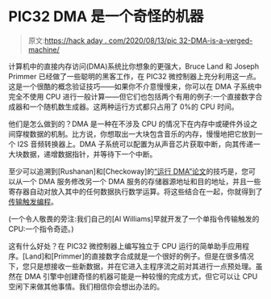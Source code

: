 # PIC32 DMA 是一个奇怪的机器

> 原文:[https://hack aday . com/2020/08/13/pic 32-DMA-is-a-verged-machine/](https://hackaday.com/2020/08/13/pic32-dma-is-a-weird-machine/)

计算机中的直接内存访问(DMA)系统比你想象的更强大，Bruce Land 和 Joseph Primmer 已经做了一些聪明的黑客工作，在 PIC32 微控制器上充分利用这一点。这是一个很酷的概念验证技巧——如果你不介意慢慢来，你可以在 DMA 子系统中完全不使用 CPU 进行一般计算——但它们也包括两个有用的例子:一个直接数字合成器和一个随机数生成器。这两种运行方式都只占用了 0%的 CPU 时间。

他们是怎么做到的？DMA 是一种在不涉及 CPU 的情况下在内存中或硬件外设之间穿梭数据的机制。比方说，你想取出一大块包含音乐的内存，慢慢地把它放到一个 I2S 音频转换器上。DMA 子系统可以配置为从声音芯片获取中断，向其传递一大块数据，递增数据指针，并等待下一个中断。

至少可以追溯到[Rushanan]和[Checkoway]的[“运行 DMA”论文](https://www.usenix.org/system/files/conference/woot15/woot15-paper-rushanan.pdf)的技巧是，您可以从一个 DMA 服务修改另一个 DMA 服务的存储器源地址和目的地址，并且一些寄存器自动对放入其中的任何数据执行数学运算。将这些结合在一起，你就得到了[传输触发编程](https://en.wikipedia.org/wiki/Transport_triggered_architecture)。

(一个令人敬畏的旁注:我们自己的[Al Williams]早就开发了一个单指令传输触发的 CPU:一个指令奇迹。)

这有什么好处？在 PIC32 微控制器上编写独立于 CPU 运行的简单助手应用程序。[Land]和[Primmer]的直接数字合成就是一个很好的例子。但是在很多情况下，您只是想接收一些新数据，并在它进入主程序流之前对其进行一点预处理。虽然在 DMA 引擎中创建奇怪的机器可能是一种较慢的完成方式，但它可以让 CPU 空闲下来做其他事情。我们相信你会想出办法的。